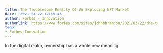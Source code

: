 ```yaml
---
title: The Troublesome Reality Of An Exploding NFT Market
date: "2021-03-22 12:55:45"
author: Forbes - Innovation
authorlink: https://www.forbes.com/sites/johnbbrandon/2021/03/22/the-troublesome-reality-of-an-exploding-nft-market/
tags:
- Forbes-Innovation
---
```

In the digital realm, ownership has a whole new meaning.